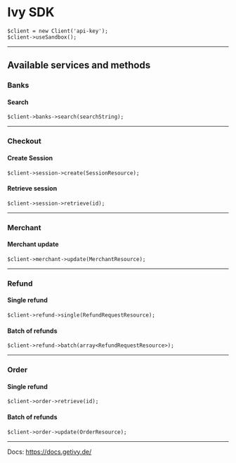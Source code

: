 # Ivy SDK

```
$client = new Client('api-key');
$client->useSandbox();
```

----

## Available services and methods

### Banks
#### Search
`
$client->banks->search(searchString);
`

---

### Checkout
#### Create Session
`
$client->session->create(SessionResource);
`

#### Retrieve session
`
$client->session->retrieve(id);
`

---

### Merchant
#### Merchant update

`
$client->merchant->update(MerchantResource);
`

---

### Refund
#### Single refund

`
$client->refund->single(RefundRequestResource);
`

#### Batch of refunds

`
$client->refund->batch(array<RefundRequestResource>);
`

---

### Order
#### Single refund

`
$client->order->retrieve(id);
`

#### Batch of refunds

`
$client->order->update(OrderResource);
`

----

Docs:
https://docs.getivy.de/